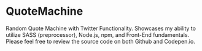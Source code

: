 # QuoteMachine
Random Quote Machine with Twitter Functionality. Showcases my ability to utilize SASS (preprocessor), Node.js, npm, and Front-End fundamentals. Please feel free to review the source code on both Github and Codepen.io. 
